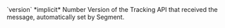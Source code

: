 <tr>
  <td markdown="span">`version`</td>
  <td markdown="span">*implicit*</td>
  <td markdown="span">Number</td>
  <td markdown="span">Version of the Tracking API that received the message, automatically set by Segment.
  </td>
</tr>
